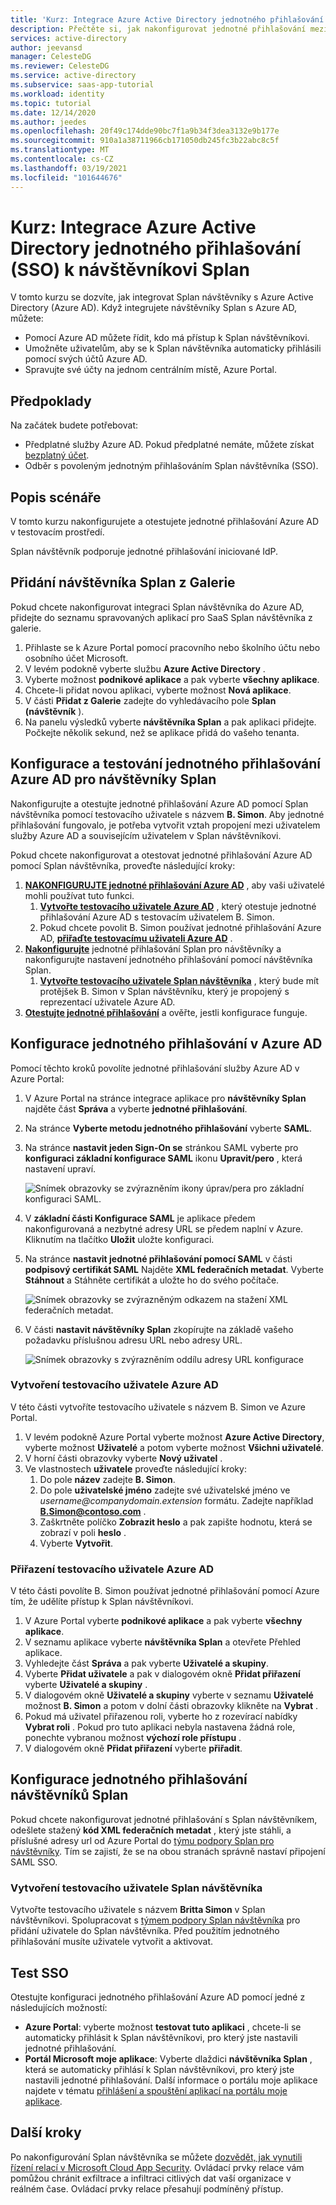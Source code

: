 ```yaml
---
title: 'Kurz: Integrace Azure Active Directory jednotného přihlašování (SSO) k návštěvníkům Splan | Microsoft Docs'
description: Přečtěte si, jak nakonfigurovat jednotné přihlašování mezi Azure Active Directory a návštěvníkem Splan.
services: active-directory
author: jeevansd
manager: CelesteDG
ms.reviewer: CelesteDG
ms.service: active-directory
ms.subservice: saas-app-tutorial
ms.workload: identity
ms.topic: tutorial
ms.date: 12/14/2020
ms.author: jeedes
ms.openlocfilehash: 20f49c174dde90bc7f1a9b34f3dea3132e9b177e
ms.sourcegitcommit: 910a1a38711966cb171050db245fc3b22abc8c5f
ms.translationtype: MT
ms.contentlocale: cs-CZ
ms.lasthandoff: 03/19/2021
ms.locfileid: "101644676"
---
```

# <a name="tutorial-integrate-azure-active-directory-single-sign-on-sso-with-splan-visitor"></a>Kurz: Integrace Azure Active Directory jednotného přihlašování (SSO) k návštěvníkovi Splan

V tomto kurzu se dozvíte, jak integrovat Splan návštěvníky s Azure Active Directory (Azure AD). Když integrujete návštěvníky Splan s Azure AD, můžete:

* Pomocí Azure AD můžete řídit, kdo má přístup k Splan návštěvníkovi.
* Umožněte uživatelům, aby se k Splan návštěvníka automaticky přihlásili pomocí svých účtů Azure AD.
* Spravujte své účty na jednom centrálním místě, Azure Portal.

## <a name="prerequisites"></a>Předpoklady

Na začátek budete potřebovat:

* Předplatné služby Azure AD. Pokud předplatné nemáte, můžete získat [bezplatný účet](https://azure.microsoft.com/free/).
* Odběr s povoleným jednotným přihlašováním Splan návštěvníka (SSO).

## <a name="scenario-description"></a>Popis scénáře

V tomto kurzu nakonfigurujete a otestujete jednotné přihlašování Azure AD v testovacím prostředí.

Splan návštěvník podporuje jednotné přihlašování iniciované IdP.

## <a name="add-splan-visitor-from-the-gallery"></a>Přidání návštěvníka Splan z Galerie

Pokud chcete nakonfigurovat integraci Splan návštěvníka do Azure AD, přidejte do seznamu spravovaných aplikací pro SaaS Splan návštěvníka z galerie.

1. Přihlaste se k Azure Portal pomocí pracovního nebo školního účtu nebo osobního účet Microsoft.
1. V levém podokně vyberte službu **Azure Active Directory** .
1. Vyberte možnost **podnikové aplikace** a pak vyberte **všechny aplikace**.
1. Chcete-li přidat novou aplikaci, vyberte možnost **Nová aplikace**.
1. V části **Přidat z Galerie** zadejte do vyhledávacího pole **Splan (návštěvník** ).
1. Na panelu výsledků vyberte **návštěvníka Splan** a pak aplikaci přidejte. Počkejte několik sekund, než se aplikace přidá do vašeho tenanta.

## <a name="configure-and-test-azure-ad-sso-for-splan-visitor"></a>Konfigurace a testování jednotného přihlašování Azure AD pro návštěvníky Splan

Nakonfigurujte a otestujte jednotné přihlašování Azure AD pomocí Splan návštěvníka pomocí testovacího uživatele s názvem **B. Simon**. Aby jednotné přihlašování fungovalo, je potřeba vytvořit vztah propojení mezi uživatelem služby Azure AD a souvisejícím uživatelem v Splan návštěvníkovi.

Pokud chcete nakonfigurovat a otestovat jednotné přihlašování Azure AD pomocí Splan návštěvníka, proveďte následující kroky:

1. **[NAKONFIGURUJTE jednotné přihlašování Azure AD](#configure-azure-ad-sso)** , aby vaši uživatelé mohli používat tuto funkci.
    1. **[Vytvořte testovacího uživatele Azure AD](#create-an-azure-ad-test-user)** , který otestuje jednotné přihlašování Azure AD s testovacím uživatelem B. Simon.
    1. Pokud chcete povolit B. Simon používat jednotné přihlašování Azure AD, **[přiřaďte testovacímu uživateli Azure AD](#assign-the-azure-ad-test-user)** .
1. **[Nakonfigurujte](#configure-splan-visitor-sso)** jednotné přihlašování Splan pro návštěvníky a nakonfigurujte nastavení jednotného přihlašování pomocí návštěvníka Splan.
    1. **[Vytvořte testovacího uživatele Splan návštěvníka](#create-a-splan-visitor-test-user)** , který bude mít protějšek B. Simon v Splan návštěvníku, který je propojený s reprezentací uživatele Azure AD.
1. **[Otestujte jednotné přihlašování](#test-sso)** a ověřte, jestli konfigurace funguje.

## <a name="configure-azure-ad-sso"></a>Konfigurace jednotného přihlašování v Azure AD

Pomocí těchto kroků povolíte jednotné přihlašování služby Azure AD v Azure Portal:

1. V Azure Portal na stránce integrace aplikace pro **návštěvníky Splan** najděte část **Správa** a vyberte **jednotné přihlašování**.
1. Na stránce **Vyberte metodu jednotného přihlašování** vyberte **SAML**.
1. Na stránce **nastavit jeden Sign-On se** stránkou SAML vyberte pro **konfiguraci základní konfigurace SAML** ikonu **Upravit/pero** , která nastavení upraví.

   ![Snímek obrazovky se zvýrazněním ikony úprav/pera pro základní konfiguraci SAML.](common/edit-urls.png)

1. V **základní části Konfigurace SAML** je aplikace předem nakonfigurovaná a nezbytné adresy URL se předem naplní v Azure. Kliknutím na tlačítko **Uložit** uložte konfiguraci.

1. Na stránce **nastavit jednotné přihlašování pomocí SAML** v části **podpisový certifikát SAML** Najděte **XML federačních metadat**. Vyberte **Stáhnout** a Stáhněte certifikát a uložte ho do svého počítače.

    ![Snímek obrazovky se zvýrazněným odkazem na stažení XML federačních metadat.](common/metadataxml.png)

1. V části **nastavit návštěvníky Splan** zkopírujte na základě vašeho požadavku příslušnou adresu URL nebo adresy URL.

    ![Snímek obrazovky s zvýrazněním oddílu adresy URL konfigurace](common/copy-configuration-urls.png)

### <a name="create-an-azure-ad-test-user"></a>Vytvoření testovacího uživatele Azure AD

V této části vytvoříte testovacího uživatele s názvem B. Simon ve Azure Portal.

1. V levém podokně Azure Portal vyberte možnost **Azure Active Directory**, vyberte možnost **Uživatelé** a potom vyberte možnost **Všichni uživatelé**.
1. V horní části obrazovky vyberte **Nový uživatel** .
1. Ve vlastnostech **uživatele** proveďte následující kroky:
   1. Do pole **název** zadejte **B. Simon**.  
   1. Do pole **uživatelské jméno** zadejte své uživatelské jméno ve _username@companydomain.extension_ formátu. Zadejte například **B.Simon@contoso.com** .
   1. Zaškrtněte políčko **Zobrazit heslo** a pak zapište hodnotu, která se zobrazí v poli **heslo** .
   1. Vyberte **Vytvořit**.

### <a name="assign-the-azure-ad-test-user"></a>Přiřazení testovacího uživatele Azure AD

V této části povolíte B. Simon používat jednotné přihlašování pomocí Azure tím, že udělíte přístup k Splan návštěvníkovi.

1. V Azure Portal vyberte **podnikové aplikace** a pak vyberte **všechny aplikace**.
1. V seznamu aplikace vyberte **návštěvníka Splan** a otevřete Přehled aplikace.
1. Vyhledejte část **Správa** a pak vyberte **Uživatelé a skupiny**.
1. Vyberte **Přidat uživatele** a pak v dialogovém okně **Přidat přiřazení** vyberte **Uživatelé a skupiny** .
1. V dialogovém okně **Uživatelé a skupiny** vyberte v seznamu **Uživatelé** možnost **B. Simon** a potom v dolní části obrazovky klikněte na **Vybrat** .
1. Pokud má uživatel přiřazenou roli, vyberte ho z rozevírací nabídky **Vybrat roli** . Pokud pro tuto aplikaci nebyla nastavena žádná role, ponechte vybranou možnost **výchozí role přístupu** .
1. V dialogovém okně **Přidat přiřazení** vyberte **přiřadit**.

## <a name="configure-splan-visitor-sso"></a>Konfigurace jednotného přihlašování návštěvníků Splan

Pokud chcete nakonfigurovat jednotné přihlašování s Splan návštěvníkem, odešlete stažený **kód XML federačních metadat** , který jste stáhli, a příslušné adresy url od Azure Portal do [týmu podpory Splan pro návštěvníky](mailto:support@splan.com). Tím se zajistí, že se na obou stranách správně nastaví připojení SAML SSO.

### <a name="create-a-splan-visitor-test-user"></a>Vytvoření testovacího uživatele Splan návštěvníka

Vytvořte testovacího uživatele s názvem **Britta Simon** v Splan návštěvníkovi. Spolupracovat s [týmem podpory Splan návštěvníka](mailto:support@splan.com) pro přidání uživatele do Splan návštěvníka. Před použitím jednotného přihlašování musíte uživatele vytvořit a aktivovat.

## <a name="test-sso"></a>Test SSO

Otestujte konfiguraci jednotného přihlašování Azure AD pomocí jedné z následujících možností:

* **Azure Portal**: vyberte možnost **testovat tuto aplikaci** , chcete-li se automaticky přihlásit k Splan návštěvníkovi, pro který jste nastavili jednotné přihlašování.
* **Portál Microsoft moje aplikace**: Vyberte dlaždici **návštěvníka Splan** , která se automaticky přihlásí k Splan návštěvníkovi, pro který jste nastavili jednotné přihlašování. Další informace o portálu moje aplikace najdete v tématu [přihlášení a spouštění aplikací na portálu moje aplikace](../user-help/my-apps-portal-end-user-access.md).

## <a name="next-steps"></a>Další kroky

Po nakonfigurování Splan návštěvníka se můžete [dozvědět, jak vynutili řízení relací v Microsoft Cloud App Security](/cloud-app-security/proxy-deployment-any-app). Ovládací prvky relace vám pomůžou chránit exfiltrace a infiltraci citlivých dat vaší organizace v reálném čase. Ovládací prvky relace přesahují podmíněný přístup.
